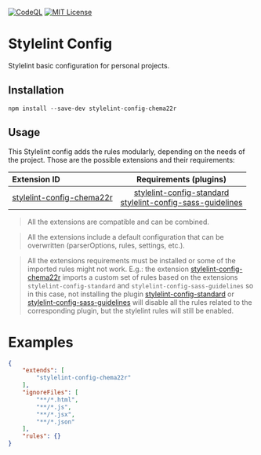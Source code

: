 [![CodeQL](https://github.com/Chema22R/stylelint-config/actions/workflows/codeql-analysis.yml/badge.svg)](https://github.com/Chema22R/stylelint-config/actions/workflows/codeql-analysis.yml)
[![MIT License](https://camo.githubusercontent.com/d59450139b6d354f15a2252a47b457bb2cc43828/68747470733a2f2f696d672e736869656c64732e696f2f6e706d2f6c2f7365727665726c6573732e737667)](LICENSE)

# Stylelint Config

Stylelint basic configuration for personal projects.


## Installation

```
npm install --save-dev stylelint-config-chema22r
```


## Usage

This Stylelint config adds the rules modularly, depending on the needs of the project. Those are the possible extensions and their requirements:

| Extension ID | Requirements (plugins) |
|:-------------|:-----------------------:|
| [stylelint-config-chema22r](./index.js) | [stylelint-config-standard](https://www.npmjs.com/package/stylelint-config-standard) <br/> [stylelint-config-sass-guidelines](https://www.npmjs.com/package/stylelint-config-sass-guidelines) |

> All the extensions are compatible and can be combined.

> All the extensions include a default configuration that can be overwritten (parserOptions, rules, settings, etc.).

> All the extensions requirements must be installed or some of the imported rules might not work. E.g.: the extension [stylelint-config-chema22r](./index.js) imports a custom set of rules based on the extensions `stylelint-config-standard` and `stylelint-config-sass-guidelines` so in this case, not installing the plugin [stylelint-config-standard](https://www.npmjs.com/package/stylelint-config-standard) or [stylelint-config-sass-guidelines](https://www.npmjs.com/package/stylelint-config-sass-guidelines) will disable all the rules related to the corresponding plugin, but the stylelint rules will still be enabled.


# Examples

```json
{
    "extends": [
        "stylelint-config-chema22r"
    ],
    "ignoreFiles": [
        "**/*.html",
        "**/*.js",
        "**/*.jsx",
        "**/*.json"
    ],
    "rules": {}
}